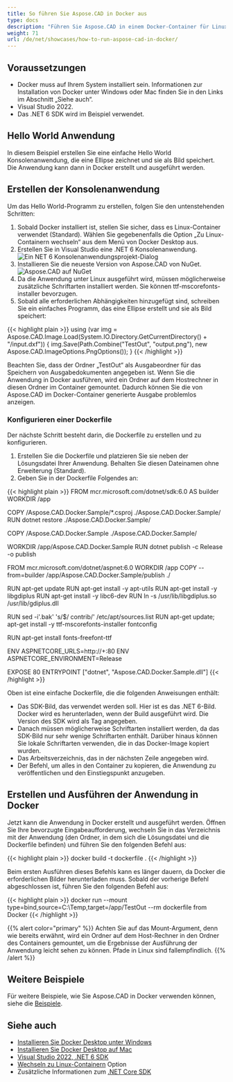 ```yaml
---
title: So führen Sie Aspose.CAD in Docker aus
type: docs
description: "Führen Sie Aspose.CAD in einem Docker-Container für Linux, Windows Server und jedes Betriebssystem aus."
weight: 71
url: /de/net/showcases/how-to-run-aspose-cad-in-docker/
---
```


## Voraussetzungen
- Docker muss auf Ihrem System installiert sein. Informationen zur Installation von Docker unter Windows oder Mac finden Sie in den Links im Abschnitt „Siehe auch“.
- Visual Studio 2022.
- Das .NET 6 SDK wird im Beispiel verwendet.

## Hello World Anwendung

In diesem Beispiel erstellen Sie eine einfache Hello World Konsolenanwendung, die eine Ellipse zeichnet und sie als Bild speichert. Die Anwendung kann dann in Docker erstellt und ausgeführt werden.

## Erstellen der Konsolenanwendung

Um das Hello World-Programm zu erstellen, folgen Sie den untenstehenden Schritten:
1. Sobald Docker installiert ist, stellen Sie sicher, dass es Linux-Container verwendet (Standard). Wählen Sie gegebenenfalls die Option „Zu Linux-Containern wechseln“ aus dem Menü von Docker Desktop aus.
1. Erstellen Sie in Visual Studio eine .NET 6 Konsolenanwendung.<br>
![Ein NET 6 Konsolenanwendungsprojekt-Dialog](/_assets/showcases/docker/1.png)<br>
1. Installieren Sie die neueste Version von Aspose.CAD von NuGet.<br>
![Aspose.CAD auf NuGet](/_assets/showcases/docker/2.png)<br>
1. Da die Anwendung unter Linux ausgeführt wird, müssen möglicherweise zusätzliche Schriftarten installiert werden. Sie können ttf-mscorefonts-installer bevorzugen.
1. Sobald alle erforderlichen Abhängigkeiten hinzugefügt sind, schreiben Sie ein einfaches Programm, das eine Ellipse erstellt und sie als Bild speichert:<br>

{{< highlight plain >}}
using (var img = Aspose.CAD.Image.Load(System.IO.Directory.GetCurrentDirectory() + "/input.dxf"))
{
	img.Save(Path.Combine("TestOut", "output.png"), new Aspose.CAD.ImageOptions.PngOptions());
}
{{< /highlight >}}

Beachten Sie, dass der Ordner „TestOut“ als Ausgabeordner für das Speichern von Ausgabedokumenten angegeben ist. Wenn Sie die Anwendung in Docker ausführen, wird ein Ordner auf dem Hostrechner in diesen Ordner im Container gemountet. Dadurch können Sie die von Aspose.CAD im Docker-Container generierte Ausgabe problemlos anzeigen.

### Konfigurieren einer Dockerfile

Der nächste Schritt besteht darin, die Dockerfile zu erstellen und zu konfigurieren.

1. Erstellen Sie die Dockerfile und platzieren Sie sie neben der Lösungsdatei Ihrer Anwendung. Behalten Sie diesen Dateinamen ohne Erweiterung (Standard).
1. Geben Sie in der Dockerfile Folgendes an:


{{< highlight plain >}}
FROM mcr.microsoft.com/dotnet/sdk:6.0 AS builder
WORKDIR /app

COPY /Aspose.CAD.Docker.Sample/*.csproj ./Aspose.CAD.Docker.Sample/
RUN dotnet restore ./Aspose.CAD.Docker.Sample/

COPY /Aspose.CAD.Docker.Sample ./Aspose.CAD.Docker.Sample/

WORKDIR /app/Aspose.CAD.Docker.Sample
RUN dotnet publish -c Release -o publish

FROM mcr.microsoft.com/dotnet/aspnet:6.0
WORKDIR /app
COPY --from=builder /app/Aspose.CAD.Docker.Sample/publish ./

RUN apt-get update
RUN apt-get install -y apt-utils
RUN apt-get install -y libgdiplus
RUN apt-get install -y libc6-dev 
RUN ln -s /usr/lib/libgdiplus.so /usr/lib/gdiplus.dll

RUN sed -i'.bak' 's/$/ contrib/' /etc/apt/sources.list
RUN apt-get update; apt-get install -y ttf-mscorefonts-installer fontconfig

RUN apt-get install fonts-freefont-ttf

ENV ASPNETCORE_URLS=http://+:80
ENV ASPNETCORE_ENVIRONMENT=Release

EXPOSE 80
ENTRYPOINT ["dotnet", "Aspose.CAD.Docker.Sample.dll"]
{{< /highlight >}}

Oben ist eine einfache Dockerfile, die die folgenden Anweisungen enthält:

- Das SDK-Bild, das verwendet werden soll. Hier ist es das .NET 6-Bild. Docker wird es herunterladen, wenn der Build ausgeführt wird. Die Version des SDK wird als Tag angegeben.
- Danach müssen möglicherweise Schriftarten installiert werden, da das SDK-Bild nur sehr wenige Schriftarten enthält. Darüber hinaus können Sie lokale Schriftarten verwenden, die in das Docker-Image kopiert wurden.
- Das Arbeitsverzeichnis, das in der nächsten Zeile angegeben wird.
- Der Befehl, um alles in den Container zu kopieren, die Anwendung zu veröffentlichen und den Einstiegspunkt anzugeben.

## Erstellen und Ausführen der Anwendung in Docker
 
Jetzt kann die Anwendung in Docker erstellt und ausgeführt werden. Öffnen Sie Ihre bevorzugte Eingabeaufforderung, wechseln Sie in das Verzeichnis mit der Anwendung (den Ordner, in dem sich die Lösungsdatei und die Dockerfile befinden) und führen Sie den folgenden Befehl aus:

{{< highlight plain >}}
docker build -t dockerfile .
{{< /highlight >}}

Beim ersten Ausführen dieses Befehls kann es länger dauern, da Docker die erforderlichen Bilder herunterladen muss. Sobald der vorherige Befehl abgeschlossen ist, führen Sie den folgenden Befehl aus:

{{< highlight plain >}}
docker run --mount type=bind,source=C:\Temp,target=/app/TestOut --rm dockerfile from Docker
{{< /highlight >}}

{{% alert color="primary" %}} 
Achten Sie auf das Mount-Argument, denn wie bereits erwähnt, wird ein Ordner auf dem Host-Rechner in den Ordner des Containers gemountet, um die Ergebnisse der Ausführung der Anwendung leicht sehen zu können. Pfade in Linux sind fallempfindlich.
{{% /alert %}}

## Weitere Beispiele

Für weitere Beispiele, wie Sie Aspose.CAD in Docker verwenden können, siehe die [Beispiele](https://github.com/aspose-cad/Aspose.CAD-Documentation).


## Siehe auch

- [Installieren Sie Docker Desktop unter Windows](https://docs.docker.com/docker-for-windows/install/)
- [Installieren Sie Docker Desktop auf Mac](https://docs.docker.com/docker-for-mac/install/)
- [Visual Studio 2022, .NET 6 SDK](https://docs.microsoft.com/en-us/dotnet/core/install/windows?tabs=net60#dependencies)
- [Wechseln zu Linux-Containern](https://docs.docker.com/docker-for-windows/#switch-between-windows-and-linux-containers) Option
- Zusätzliche Informationen zum [.NET Core SDK](https://hub.docker.com/_/microsoft-dotnet-sdk)
